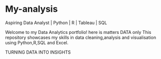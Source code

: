 # My-analysis
Aspiring Data Analyst | Python | R | Tableau | SQL

Welcome to my Data Analytics portfolio! here is matters DATA only
This repository showcases my skills in data cleaning,analysis and visualisation
using Python,R,SQL and Excel.

TURNING DATA INTO INSIGHTS
